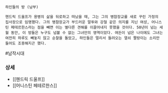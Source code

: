 
```
하인들의 방 (남부)

헨드릭 드울프가 용병의 삶을 뒤로하고 떠났을 때, 그는 그의 병참장교를 새로 꾸린 가정의 집사장으로 임명했다. 그의 병참장교가 부드러운 말투와 강철 같은 의지를 지닌 여성, 어니스틴 페테르한스라는 점을 빼면 이는 별다른 견해를 이끌어내지 못했을 것이다. 50년이 넘는 세월 동안, 이 방들은 누구도 넘볼 수 없는 그녀만의 영역이었다. 여든이 넘은 나이에도 그녀는 여전히 하루도 빼놓지 않고 순찰을 돌았고, 하인들은 멀리서 들려오는 열쇠 짤랑이는 소리만 들어도 조용해지곤 했다.
```

#남작시대 

### 상세

* [[헨드릭 드울프]]
* [[어니스틴 페테르한스]]